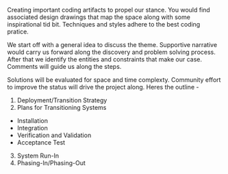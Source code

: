 Creating important coding artifacts to propel our stance. You would find associated design drawings that map the space along with some inspirational tid bit. Techniques and styles adhere to the best coding pratice. 

We start off with a general idea to discuss the theme. Supportive narrative would carry us forward along the discovery and problem solving process. After that we identify the entities and constraints that make our case. Comments will guide us along the steps.

Solutions will be evaluated for space and time complexty. Community effort to improve the status will drive the project along. Heres the outline - 

1. Deployment/Transition Strategy
2. Plans for Transitioning Systems
  - Installation
  - Integration
  - Verification and Validation 
  - Acceptance Test
3. System Run-In
4. Phasing-In/Phasing-Out


